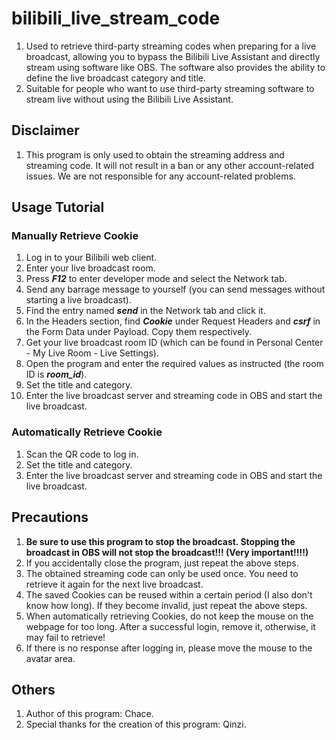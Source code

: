 # bilibili_live_stream_code
1. Used to retrieve third-party streaming codes when preparing for a live broadcast, allowing you to bypass the Bilibili Live Assistant and directly stream using software like OBS. The software also provides the ability to define the live broadcast category and title.
2. Suitable for people who want to use third-party streaming software to stream live without using the Bilibili Live Assistant.

## Disclaimer

1. This program is only used to obtain the streaming address and streaming code. It will not result in a ban or any other account-related issues. We are not responsible for any account-related problems.

## Usage Tutorial

### Manually Retrieve Cookie

1. Log in to your Bilibili web client.
2. Enter your live broadcast room.
3. Press ***F12*** to enter developer mode and select the Network tab.
4. Send any barrage message to yourself (you can send messages without starting a live broadcast).
5. Find the entry named ***send*** in the Network tab and click it.
6. In the Headers section, find ***Cookie*** under Request Headers and ***csrf*** in the Form Data under Payload. Copy them respectively.
7. Get your live broadcast room ID (which can be found in Personal Center - My Live Room - Live Settings).
8. Open the program and enter the required values as instructed (the room ID is ***room_id***).
9. Set the title and category.
10. Enter the live broadcast server and streaming code in OBS and start the live broadcast.

### Automatically Retrieve Cookie

1. Scan the QR code to log in.
2. Set the title and category.
3. Enter the live broadcast server and streaming code in OBS and start the live broadcast.

## Precautions

1. **Be sure to use this program to stop the broadcast. Stopping the broadcast in OBS will not stop the broadcast!!! (Very important!!!!)**
2. If you accidentally close the program, just repeat the above steps.
3. The obtained streaming code can only be used once. You need to retrieve it again for the next live broadcast.
4. The saved Cookies can be reused within a certain period (I also don't know how long). If they become invalid, just repeat the above steps.
5. When automatically retrieving Cookies, do not keep the mouse on the webpage for too long. After a successful login, remove it, otherwise, it may fail to retrieve!
6. If there is no response after logging in, please move the mouse to the avatar area.

## Others

1. Author of this program: Chace.  
2. Special thanks for the creation of this program: Qinzi.
